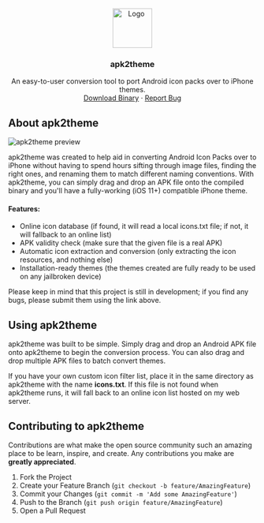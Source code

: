 
<!-- PROJECT LOGO -->
<br />
<p align="center">
  <a href="https://imbypass.pw/">
    <img src="https://imbypass.pw/apt/CydiaIcon.png" alt="Logo" width="80" height="80">
  </a>

  <h3 align="center">apk2theme</h3>

  <p align="center">
    An easy-to-user conversion tool to port Android icon packs over to iPhone themes.
    <br />
    <a href="https://github.com/coleschaefer/apk2theme/releases">Download Binary</a>
    ·
    <a href="https://github.com/coleschaefer/apk2theme/issues">Report Bug</a>
  </p>
</p>


<!-- ABOUT THE PROJECT -->
## About apk2theme

![apk2theme preview](https://i.imgur.com/rzRaBJA.png)


apk2theme was created to help aid in converting Android Icon Packs over to iPhone without having to spend hours sifting through image files, finding the right ones, and renaming them to match different naming conventions. With apk2theme, you can simply drag and drop an APK file onto the compiled binary and you'll have a fully-working (iOS 11+) compatible iPhone theme.



#### Features:
* Online icon database (if found, it will read a local icons.txt file; if not, it will fallback to an online list)
* APK validity check (make sure that the given file is a real APK)
* Automatic icon extraction and conversion (only extracting the icon resources, and nothing else)
* Installation-ready themes (the themes created are fully ready to be used on any jailbroken device)

Please keep in mind that this project is still in development; if you find any bugs, please submit them using the link above.


<!-- USAGE EXAMPLES -->
## Using apk2theme

apk2theme was built to be simple. Simply drag and drop an Android APK file onto apk2theme to begin the conversion process. You can also drag and drop multiple APK files to batch convert themes.

If you have your own custom icon filter list, place it in the same directory as apk2theme with the name **icons.txt**. If this file is not found when apk2theme runs, it will fall back to an online icon list hosted on my web server. 


<!-- CONTRIBUTING -->
## Contributing to apk2theme

Contributions are what make the open source community such an amazing place to be learn, inspire, and create. Any contributions you make are **greatly appreciated**.

1. Fork the Project
2. Create your Feature Branch (`git checkout -b feature/AmazingFeature`)
3. Commit your Changes (`git commit -m 'Add some AmazingFeature'`)
4. Push to the Branch (`git push origin feature/AmazingFeature`)
5. Open a Pull Request
